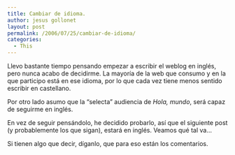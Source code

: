```yaml
---
title: Cambiar de idioma.
author: jesus gollonet
layout: post
permalink: /2006/07/25/cambiar-de-idioma/
categories:
  - This
---
```

Llevo bastante tiempo pensando empezar a escribir el weblog en inglés, pero nunca acabo de decidirme. La mayoría de la web que consumo y en la que participo está en ese idioma, por lo que cada vez tiene menos sentido escribir en castellano.

Por otro lado asumo que la &#8220;selecta&#8221; audiencia de *Hola, mundo*, será capaz de seguirme en inglés. 

En vez de seguir pensándolo, he decidido probarlo, así que el siguiente post (y probablemente los que sigan), estará en inglés. Veamos qué tal va&#8230;

Si tienen algo que decir, díganlo, que para eso están los comentarios.